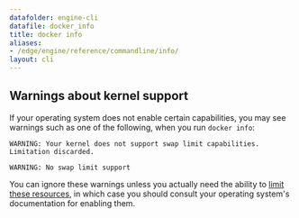 ```yaml
---
datafolder: engine-cli
datafile: docker_info
title: docker info
aliases:
- /edge/engine/reference/commandline/info/
layout: cli
---
```


<!--
This page is automatically generated from Docker's source code. If you want to
suggest a change to the text that appears here, open a ticket or pull request
in the source repository on GitHub:

https://github.com/docker/cli
-->


## Warnings about kernel support

If your operating system does not enable certain capabilities, you may see
warnings such as one of the following, when you run `docker info`:

```none
WARNING: Your kernel does not support swap limit capabilities. Limitation discarded.
```

```none
WARNING: No swap limit support
```

You can ignore these warnings unless you actually need the ability to
[limit these resources](../../../config/containers/resource_constraints.md), in which case you
should consult your operating system's documentation for enabling them.